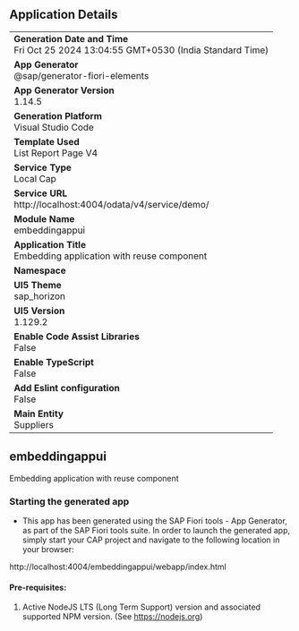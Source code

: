 ## Application Details
|               |
| ------------- |
|**Generation Date and Time**<br>Fri Oct 25 2024 13:04:55 GMT+0530 (India Standard Time)|
|**App Generator**<br>@sap/generator-fiori-elements|
|**App Generator Version**<br>1.14.5|
|**Generation Platform**<br>Visual Studio Code|
|**Template Used**<br>List Report Page V4|
|**Service Type**<br>Local Cap|
|**Service URL**<br>http://localhost:4004/odata/v4/service/demo/|
|**Module Name**<br>embeddingappui|
|**Application Title**<br>Embedding application with reuse component|
|**Namespace**<br>|
|**UI5 Theme**<br>sap_horizon|
|**UI5 Version**<br>1.129.2|
|**Enable Code Assist Libraries**<br>False|
|**Enable TypeScript**<br>False|
|**Add Eslint configuration**<br>False|
|**Main Entity**<br>Suppliers|

## embeddingappui

Embedding application with reuse component

### Starting the generated app

-   This app has been generated using the SAP Fiori tools - App Generator, as part of the SAP Fiori tools suite.  In order to launch the generated app, simply start your CAP project and navigate to the following location in your browser:

http://localhost:4004/embeddingappui/webapp/index.html

#### Pre-requisites:

1. Active NodeJS LTS (Long Term Support) version and associated supported NPM version.  (See https://nodejs.org)


